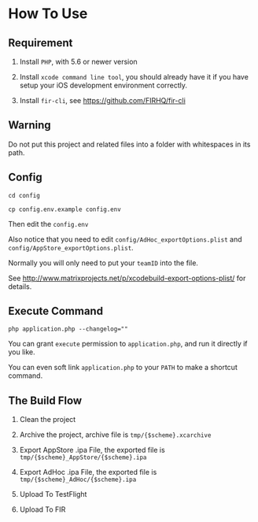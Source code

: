 # How To Use

## Requirement

1. Install `PHP`, with 5.6 or newer version

1. Install `xcode command line tool`, you should already have it if you have setup your iOS development environment correctly.

1. Install `fir-cli`, see https://github.com/FIRHQ/fir-cli

## Warning

Do not put this project and related files into a folder with whitespaces in its path.

## Config

`cd config`

`cp config.env.example config.env`

Then edit the `config.env`

Also notice that you need to edit `config/AdHoc_exportOptions.plist` and `config/AppStore_exportOptions.plist`.

Normally you will only need to put your `teamID` into the file.

See http://www.matrixprojects.net/p/xcodebuild-export-options-plist/ for details.

## Execute Command

`php application.php --changelog=""`

You can grant `execute` permission to `application.php`, and run it directly if you like.

You can even soft link `application.php` to your `PATH` to make a shortcut command.

## The Build Flow

1. Clean the project

1. Archive the project, archive file is `tmp/{$scheme}.xcarchive`

1. Export AppStore .ipa File, the exported file is `tmp/{$scheme}_AppStore/{$scheme}.ipa`

1. Export AdHoc .ipa File, the exported file is `tmp/{$scheme}_AdHoc/{$scheme}.ipa`

1. Upload To TestFlight

1. Upload To FIR